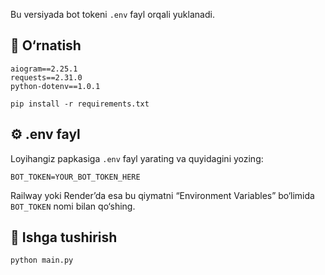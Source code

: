 

Bu versiyada bot tokeni `.env` fayl orqali yuklanadi.

## 🧰 O‘rnatish
```
aiogram==2.25.1
requests==2.31.0
python-dotenv==1.0.1

pip install -r requirements.txt
```

## ⚙️ .env fayl
Loyihangiz papkasiga `.env` fayl yarating va quyidagini yozing:

```
BOT_TOKEN=YOUR_BOT_TOKEN_HERE
```

Railway yoki Render’da esa bu qiymatni “Environment Variables” bo‘limida `BOT_TOKEN` nomi bilan qo‘shing.

## 🚀 Ishga tushirish
```
python main.py
```


